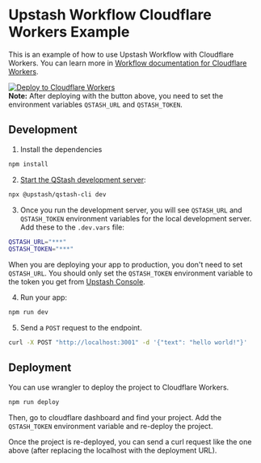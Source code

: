 # Upstash Workflow Cloudflare Workers Example

This is an example of how to use Upstash Workflow with Cloudflare Workers. You can learn more in [Workflow documentation for Cloudflare Workers](https://upstash.com/docs/qstash/workflow/quickstarts/cloudflare-workers).

[![Deploy to Cloudflare Workers](https://deploy.workers.cloudflare.com/button)](https://deploy.workers.cloudflare.com/?url=https://github.com/upstash/qstash-workflow-example-cloudflare-workers) <br/>
**Note:** After deploying with the button above, you need to set the environment variables `QSTASH_URL` and `QSTASH_TOKEN`.

## Development

1. Install the dependencies

```bash
npm install
```

2. [Start the QStash development server](https://upstash.com/docs/workflow/howto/local-development):

```bash
npx @upstash/qstash-cli dev
```

3. Once you run the development server, you will see `QSTASH_URL` and `QSTASH_TOKEN` environment variables for the local development server. Add these to the `.dev.vars` file:

```bash
QSTASH_URL="***"
QSTASH_TOKEN="***"
```

When you are deploying your app to production, you don't need to set `QSTASH_URL`. You should only set the `QSTASH_TOKEN` environment variable to the token you get from [Upstash Console](https://console.upstash.com/qstash).

4. Run your app:

```bash
npm run dev
```

5. Send a `POST` request to the endpoint.

```bash
curl -X POST "http://localhost:3001" -d '{"text": "hello world!"}'
```

## Deployment

You can use wrangler to deploy the project to Cloudflare Workers.

```bash
npm run deploy
```

Then, go to cloudflare dashboard and find your project. Add the
`QSTASH_TOKEN` environment variable and re-deploy the project.

Once the project is re-deployed, you can send a curl request
like the one above (after replacing the localhost with the
deployment URL).
